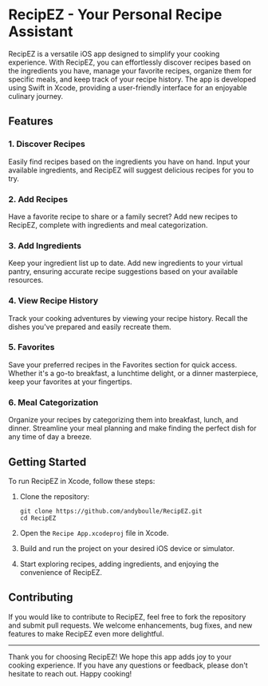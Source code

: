 # RecipEZ - Your Personal Recipe Assistant

RecipEZ is a versatile iOS app designed to simplify your cooking experience. With RecipEZ, you can effortlessly discover recipes based on the ingredients you have, manage your favorite recipes, organize them for specific meals, and keep track of your recipe history. The app is developed using Swift in Xcode, providing a user-friendly interface for an enjoyable culinary journey.

## Features

### 1. Discover Recipes
Easily find recipes based on the ingredients you have on hand. Input your available ingredients, and RecipEZ will suggest delicious recipes for you to try.

### 2. Add Recipes
Have a favorite recipe to share or a family secret? Add new recipes to RecipEZ, complete with ingredients and meal categorization.

### 3. Add Ingredients
Keep your ingredient list up to date. Add new ingredients to your virtual pantry, ensuring accurate recipe suggestions based on your available resources.

### 4. View Recipe History
Track your cooking adventures by viewing your recipe history. Recall the dishes you've prepared and easily recreate them.

### 5. Favorites
Save your preferred recipes in the Favorites section for quick access. Whether it's a go-to breakfast, a lunchtime delight, or a dinner masterpiece, keep your favorites at your fingertips.

### 6. Meal Categorization
Organize your recipes by categorizing them into breakfast, lunch, and dinner. Streamline your meal planning and make finding the perfect dish for any time of day a breeze.

## Getting Started

To run RecipEZ in Xcode, follow these steps:

1. Clone the repository:
   ```
   git clone https://github.com/andyboulle/RecipEZ.git
   cd RecipEZ
   ```

3. Open the `Recipe App.xcodeproj` file in Xcode.

4. Build and run the project on your desired iOS device or simulator.

5. Start exploring recipes, adding ingredients, and enjoying the convenience of RecipEZ.

## Contributing

If you would like to contribute to RecipEZ, feel free to fork the repository and submit pull requests. We welcome enhancements, bug fixes, and new features to make RecipEZ even more delightful.

---

Thank you for choosing RecipEZ! We hope this app adds joy to your cooking experience. If you have any questions or feedback, please don't hesitate to reach out. Happy cooking!
